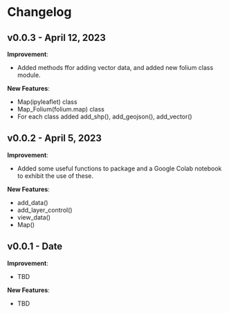 # Changelog



## v0.0.3 - April 12, 2023

**Improvement**:

-   Added methods ffor adding vector data, and added new folium class module.

**New Features**:

-   Map(ipyleaflet) class
-   Map_Folium(folium.map) class
-   For each class added add_shp(), add_geojson(), add_vector()
## v0.0.2 - April 5, 2023

**Improvement**:

-   Added some useful functions to package and a Google Colab notebook to exhibit the use of these.

**New Features**:

-   add_data()
-   add_layer_control()
-   view_data()
-   Map()
## v0.0.1 - Date

**Improvement**:

-   TBD

**New Features**:

-   TBD
